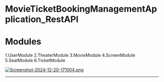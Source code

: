 # MovieTicketBookingManagementApplication_RestAPI

# Modules
1.UserModule
2.TheaterModule
3.MovieModule
4.ScreenModule
5.SeatModule
6.TicketModule

[![Screenshot-2024-12-20-171004.png](https://i.postimg.cc/kGKnbJ2d/Screenshot-2024-12-20-171004.png)](https://postimg.cc/Lg4KdMky)
______________________________________________________________________________________________________________________________________________________________________

